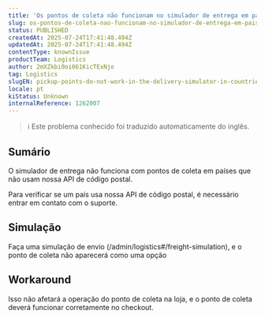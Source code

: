 ```yaml
---
title: 'Os pontos de coleta não funcionam no simulador de entrega em países que não usam nossa API de código postal'
slug: os-pontos-de-coleta-nao-funcionam-no-simulador-de-entrega-em-paises-que-nao-usam-nossa-api-de-codigo-postal
status: PUBLISHED
createdAt: 2025-07-24T17:41:48.494Z
updatedAt: 2025-07-24T17:41:48.494Z
contentType: knownIssue
productTeam: Logistics
author: 2mXZkbi0oi061KicTExNjo
tag: Logistics
slugEN: pickup-points-do-not-work-in-the-delivery-simulator-in-countries-that-do-not-use-our-postal-code-api
locale: pt
kiStatus: Unknown
internalReference: 1262007
---
```


>ℹ️ Este problema conhecido foi traduzido automaticamente do inglês.

## Sumário



O simulador de entrega não funciona com pontos de coleta em países que não usam nossa API de código postal.

Para verificar se um país usa nossa API de código postal, é necessário entrar em contato com o suporte.
## Simulação



Faça uma simulação de envio (/admin/logistics#/freight-simulation), e o ponto de coleta não aparecerá como uma opção
## Workaround


Isso não afetará a operação do ponto de coleta na loja, e o ponto de coleta deverá funcionar corretamente no checkout.



